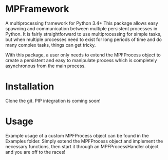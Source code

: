 # MPFramework
A multiprocessing framework for Python 3.4+
This package allows easy spawning and communication between multiple persistent processes in Python. It is fairly straightforward to use multiprocessing for simple tasks, but when multiple processes need to exist for long periods of time and do many complex tasks, things can get tricky. 

With this package, a user only needs to extend the MPFProcess object to create a persistent and easy to manipulate process which is completely asynchronous from the main process.

# Installation
Clone the git. PIP integration is coming soon!

# Usage
Example usage of a custom MPFProcess object can be found in the Examples folder. Simply extend the MPFProcess object and implement the necessary functions, then start it through an MPFProcessHandler object and you are off to the races!
